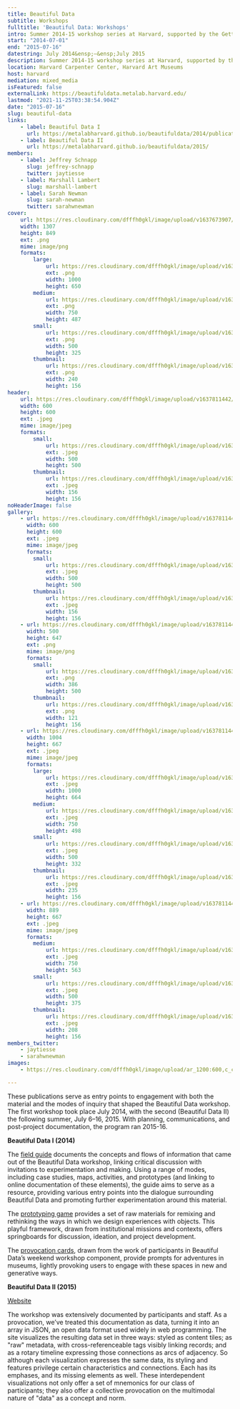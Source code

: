 ```yaml
---
title: Beautiful Data
subtitle: Workshops
fulltitle: 'Beautiful Data: Workshops'
intro: Summer 2014-15 workshop series at Harvard, supported by the Getty Foundation.
start: "2014-07-01"
end: "2015-07-16"
datestring: July 2014&ensp;–&ensp;July 2015
description: Summer 2014-15 workshop series at Harvard, supported by the Getty Foundation.
location: Harvard Carpenter Center, Harvard Art Museums
host: harvard
mediation: mixed_media
isFeatured: false
externalLink: https://beautifuldata.metalab.harvard.edu/
lastmod: "2021-11-25T03:38:54.904Z"
date: "2015-07-16"
slug: beautiful-data
links:
    - label: Beautiful Data I
      url: https://metalabharvard.github.io/beautifuldata/2014/publications.html
    - label: Beautiful Data II
      url: https://metalabharvard.github.io/beautifuldata/2015/
members:
    - label: Jeffrey Schnapp
      slug: jeffrey-schnapp
      twitter: jaytiesse
    - label: Marshall Lambert
      slug: marshall-lambert
    - label: Sarah Newman
      slug: sarah-newman
      twitter: sarahwnewman
cover:
    url: https://res.cloudinary.com/dfffh0gkl/image/upload/v1637673907/Beautiful_Data_Logo_36a2215dc2.png
    width: 1307
    height: 849
    ext: .png
    mime: image/png
    formats:
        large:
            url: https://res.cloudinary.com/dfffh0gkl/image/upload/v1637673909/large_Beautiful_Data_Logo_36a2215dc2.png
            ext: .png
            width: 1000
            height: 650
        medium:
            url: https://res.cloudinary.com/dfffh0gkl/image/upload/v1637673909/medium_Beautiful_Data_Logo_36a2215dc2.png
            ext: .png
            width: 750
            height: 487
        small:
            url: https://res.cloudinary.com/dfffh0gkl/image/upload/v1637673909/small_Beautiful_Data_Logo_36a2215dc2.png
            ext: .png
            width: 500
            height: 325
        thumbnail:
            url: https://res.cloudinary.com/dfffh0gkl/image/upload/v1637673908/thumbnail_Beautiful_Data_Logo_36a2215dc2.png
            ext: .png
            width: 240
            height: 156
header:
    url: https://res.cloudinary.com/dfffh0gkl/image/upload/v1637811442/beautifuldata2_092b8a2c16.jpg
    width: 600
    height: 600
    ext: .jpeg
    mime: image/jpeg
    formats:
        small:
            url: https://res.cloudinary.com/dfffh0gkl/image/upload/v1637811443/small_beautifuldata2_092b8a2c16.jpg
            ext: .jpeg
            width: 500
            height: 500
        thumbnail:
            url: https://res.cloudinary.com/dfffh0gkl/image/upload/v1637811442/thumbnail_beautifuldata2_092b8a2c16.jpg
            ext: .jpeg
            width: 156
            height: 156
noHeaderImage: false
gallery:
    - url: https://res.cloudinary.com/dfffh0gkl/image/upload/v1637811442/beautifuldata2_092b8a2c16.jpg
      width: 600
      height: 600
      ext: .jpeg
      mime: image/jpeg
      formats:
        small:
            url: https://res.cloudinary.com/dfffh0gkl/image/upload/v1637811443/small_beautifuldata2_092b8a2c16.jpg
            ext: .jpeg
            width: 500
            height: 500
        thumbnail:
            url: https://res.cloudinary.com/dfffh0gkl/image/upload/v1637811442/thumbnail_beautifuldata2_092b8a2c16.jpg
            ext: .jpeg
            width: 156
            height: 156
    - url: https://res.cloudinary.com/dfffh0gkl/image/upload/v1637811442/beautifuldata1_0dc3a6bd63.png
      width: 500
      height: 647
      ext: .png
      mime: image/png
      formats:
        small:
            url: https://res.cloudinary.com/dfffh0gkl/image/upload/v1637811443/small_beautifuldata1_0dc3a6bd63.png
            ext: .png
            width: 386
            height: 500
        thumbnail:
            url: https://res.cloudinary.com/dfffh0gkl/image/upload/v1637811443/thumbnail_beautifuldata1_0dc3a6bd63.png
            ext: .png
            width: 121
            height: 156
    - url: https://res.cloudinary.com/dfffh0gkl/image/upload/v1637811442/beautifuldata4_d041c90946.jpg
      width: 1004
      height: 667
      ext: .jpeg
      mime: image/jpeg
      formats:
        large:
            url: https://res.cloudinary.com/dfffh0gkl/image/upload/v1637811443/large_beautifuldata4_d041c90946.jpg
            ext: .jpeg
            width: 1000
            height: 664
        medium:
            url: https://res.cloudinary.com/dfffh0gkl/image/upload/v1637811443/medium_beautifuldata4_d041c90946.jpg
            ext: .jpeg
            width: 750
            height: 498
        small:
            url: https://res.cloudinary.com/dfffh0gkl/image/upload/v1637811444/small_beautifuldata4_d041c90946.jpg
            ext: .jpeg
            width: 500
            height: 332
        thumbnail:
            url: https://res.cloudinary.com/dfffh0gkl/image/upload/v1637811442/thumbnail_beautifuldata4_d041c90946.jpg
            ext: .jpeg
            width: 235
            height: 156
    - url: https://res.cloudinary.com/dfffh0gkl/image/upload/v1637811442/beautifuldata3_9a808902b6.jpg
      width: 889
      height: 667
      ext: .jpeg
      mime: image/jpeg
      formats:
        medium:
            url: https://res.cloudinary.com/dfffh0gkl/image/upload/v1637811443/medium_beautifuldata3_9a808902b6.jpg
            ext: .jpeg
            width: 750
            height: 563
        small:
            url: https://res.cloudinary.com/dfffh0gkl/image/upload/v1637811444/small_beautifuldata3_9a808902b6.jpg
            ext: .jpeg
            width: 500
            height: 375
        thumbnail:
            url: https://res.cloudinary.com/dfffh0gkl/image/upload/v1637811443/thumbnail_beautifuldata3_9a808902b6.jpg
            ext: .jpeg
            width: 208
            height: 156
members_twitter:
    - jaytiesse
    - sarahwnewman
images:
    - https://res.cloudinary.com/dfffh0gkl/image/upload/ar_1200:600,c_crop/c_limit,h_1200,w_600/v1637811442/beautifuldata2_092b8a2c16.jpg

---
```

These publications serve as entry points to engagement with both the material and the modes of inquiry that shaped the Beautiful Data workshop. The first workshop took place July 2014, with the second (Beautiful Data II) the following summer, July 6–16, 2015. With planning, communications, and post-project documentation, the program ran 2015-16.

**Beautiful Data I (2014)**

The [field guide](http://issuu.com/metalab4/docs/bd_field_guide) documents the concepts and flows of information that came out of the Beautiful Data workshop, linking critical discussion with invitations to experimentation and making. Using a range of modes, including case studies, maps, activities, and prototypes (and linking to online documentation of these elements), the guide aims to serve as a resource, providing various entry points into the dialogue surrounding Beautiful Data and promoting further experimentation around this material.

The [prototyping game](http://issuu.com/metalab4/docs/bd_game_cards) provides a set of raw materials for remixing and rethinking the ways in which we design experiences with objects. This playful framework, drawn from institutional missions and contexts, offers springboards for discussion, ideation, and project development.

The [provocation cards](http://issuu.com/metalab4/docs/bd_provocation_cards), drawn from the work of participants in Beautiful Data’s weekend workshop component, provide prompts for adventures in museums, lightly provoking users to engage with these spaces in new and generative ways.

**Beautiful Data II (2015)**

[Website](https://metalabharvard.github.io/beautifuldata/2015/)

The workshop was extensively documented by participants and staff. As a provocation, we’ve treated this documentation as data, turning it into an array in JSON, an open data format used widely in web programming. The site visualizes the resulting data set in three ways: styled as content tiles; as "raw" metadata, with cross-referenceable tags visibly linking records; and as a rotary timeline expressing those connections as arcs of adjacency. So although each visualization expresses the same data, its styling and features privilege certain characteristics and connections. Each has its emphases, and its missing elements as well. These interdependent visualizations not only offer a set of mnemonics for our class of participants; they also offer a collective provocation on the multimodal nature of "data" as a concept and norm.
